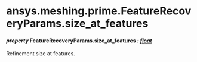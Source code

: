 <a id="ansys-meshing-prime-featurerecoveryparams-size-at-features"></a>

# ansys.meshing.prime.FeatureRecoveryParams.size_at_features

<a id="ansys.meshing.prime.FeatureRecoveryParams.size_at_features"></a>

#### *property* FeatureRecoveryParams.size_at_features *: [float](https://docs.python.org/3.11/library/functions.html#float)*

Refinement size at features.

<!-- !! processed by numpydoc !! -->
